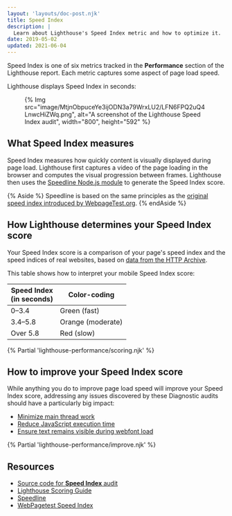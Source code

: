 ```yaml
---
layout: 'layouts/doc-post.njk'
title: Speed Index
description: |
  Learn about Lighthouse's Speed Index metric and how to optimize it.
date: 2019-05-02
updated: 2021-06-04
---
```


Speed Index is one of six metrics
tracked in the **Performance** section of the Lighthouse report.
Each metric captures some aspect of page load speed.

Lighthouse displays Speed Index in seconds:

<figure>
  {% Img src="image/MtjnObpuceYe3ijODN3a79WrxLU2/LFN6FPQ2uQ4LnwcHiZWq.png", alt="A screenshot of the Lighthouse Speed Index audit", width="800", height="592" %}
</figure>

## What Speed Index measures

Speed Index measures how quickly content is visually displayed during page load.
Lighthouse first captures a video of the page loading in the browser and
computes the visual progression between frames.
Lighthouse then uses the [Speedline Node.js module](https://github.com/paulirish/speedline)
to generate the Speed Index score.

{% Aside %}
Speedline is based on the same principles as the
[original speed index introduced by WebpageTest.org](https://github.com/WPO-Foundation/webpagetest-docs/blob/main/src/metrics/SpeedIndex.md).
{% endAside %}

## How Lighthouse determines your Speed Index score

Your Speed Index score is a comparison of your page's speed index
and the speed indices of real websites, based on
[data from the HTTP Archive](/docs/lighthouse/performance/performance-scoring/#metric-scores).

This table shows how to interpret your mobile Speed Index score:

<div class="table-wrapper">
  <table>
    <thead>
      <tr>
        <th>Speed Index<br>(in seconds)</th>
        <th>Color-coding</th>
      </tr>
    </thead>
    <tbody>
      <tr>
        <td>0–3.4</td>
        <td>Green (fast)</td>
      </tr>
      <tr>
        <td>3.4–5.8</td>
        <td>Orange (moderate)</td>
      </tr>
      <tr>
        <td>Over 5.8</td>
        <td>Red (slow)</td>
      </tr>
    </tbody>
  </table>
</div>

{% Partial 'lighthouse-performance/scoring.njk' %}

## How to improve your Speed Index score

While anything you do to improve page load speed
will improve your Speed Index score,
addressing any issues discovered by these Diagnostic audits
should have a particularly big impact:

- [Minimize main thread work](/docs/lighthouse/performance/mainthread-work-breakdown/)
- [Reduce JavaScript execution time](/docs/lighthouse/performance/bootup-time/)
- [Ensure text remains visible during webfont load](/docs/lighthouse/performance/font-display/)

{% Partial 'lighthouse-performance/improve.njk' %}

## Resources

- [Source code for **Speed Index** audit](https://github.com/GoogleChrome/lighthouse/blob/main/core/audits/metrics/speed-index.js)
- [Lighthouse Scoring Guide](/docs/lighthouse/performance/performance-scoring/)
- [Speedline](https://github.com/paulirish/speedline)
- [WebPagetest Speed Index](https://github.com/WPO-Foundation/webpagetest-docs/blob/main/src/metrics/SpeedIndex.md)
